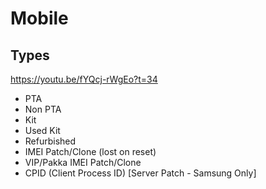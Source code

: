 # Mobile

## Types
https://youtu.be/fYQcj-rWgEo?t=34

- PTA
- Non PTA
- Kit
- Used Kit
- Refurbished 
- IMEI Patch/Clone (lost on reset)
- VIP/Pakka IMEI Patch/Clone
- CPID (Client Process ID) [Server Patch - Samsung Only] 
